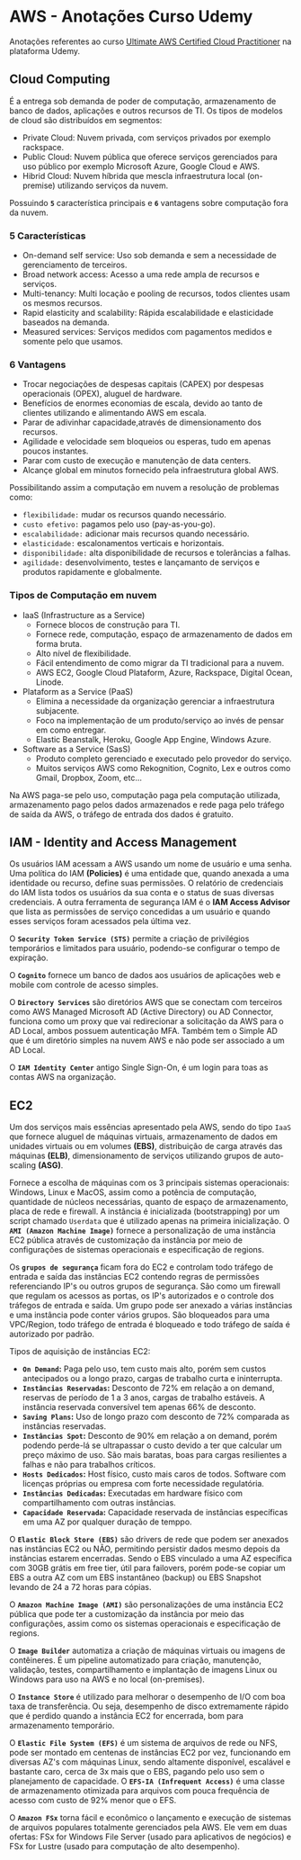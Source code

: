 # AWS - Anotações Curso Udemy

Anotações referentes ao curso [Ultimate AWS Certified Cloud Practitioner](https://www.udemy.com/share/103a093@qP42hME1G1UUc8yWpjZ5Y-ClltzgbSLLCtxkCYFIguDx8A6K8ydl8WaA_ZRyD7B2/) na plataforma Udemy.

## Cloud Computing

É a entrega sob demanda de poder de computação, armazenamento de banco de dados, aplicações e outros recursos de TI. Os tipos de modelos de cloud são distribuídos em segmentos:

- Private Cloud: Nuvem privada, com serviços privados por exemplo rackspace.
- Public Cloud: Nuvem pública que oferece serviços gerenciados para uso público por exemplo Microsoft Azure, Google Cloud e AWS.
- Hibrid Cloud: Nuvem híbrida que mescla infraestrutura local (on-premise) utilizando serviços da nuvem.

Possuindo **`5`** característica principais e **`6`** vantagens sobre computação fora da nuvem.

### 5 Características

- On-demand self service: Uso sob demanda e sem a necessidade de gerenciamento de terceiros.
- Broad network access: Acesso a uma rede ampla de recursos e serviços.
- Multi-tenancy: Multi locação e pooling de recursos, todos clientes usam os mesmos recursos.
- Rapid elasticity and scalability: Rápida escalabilidade e elasticidade baseados na demanda.
- Measured services: Serviços medidos com pagamentos medidos e somente pelo que usamos.

### 6 Vantagens

- Trocar negociações de despesas capitais (CAPEX) por despesas operacionais (OPEX), aluguel de hardware.
- Benefícios de enormes economias de escala, devido ao tanto de clientes utilizando e alimentando AWS em escala.
- Parar de adivinhar capacidade,através de dimensionamento dos recursos.
- Agilidade e velocidade sem bloqueios ou esperas, tudo em apenas poucos instantes.
- Parar com custo de execução e manutenção de data centers.
- Alcançe global em minutos fornecido pela infraestrutura global AWS.

Possibilitando assim a computação em nuvem a resolução de problemas como:

- `flexibilidade:` mudar os recursos quando necessário.
- `custo efetivo:` pagamos pelo uso (pay-as-you-go).
- `escalabilidade:` adicionar mais recursos quando necessário.
- `elasticidade:` escalonamentos verticais e horizontais.
- `disponibilidade:` alta disponibilidade de recursos e tolerâncias a falhas.
- `agilidade:` desenvolvimento, testes e lançamanto de serviços e produtos rapidamente e globalmente.

### Tipos de Computação em nuvem

- IaaS (Infrastructure as a Service)
    - Fornece blocos de construção para TI.
    - Fornece rede, computação, espaço de armazenamento de dados em forma bruta.
    - Alto nível de flexibilidade.
    - Fácil entendimento de como migrar da TI tradicional para a nuvem.
    - AWS EC2, Google Cloud Plataform, Azure, Rackspace, Digital Ocean, Linode.
- Plataform as a Service (PaaS)
    - Elimina a necessidade da organização gerenciar a infraestrutura subjacente.
    - Foco na implementação de um produto/serviço ao invés de pensar em como entregar.
    - Elastic Beanstalk, Heroku, Google App Engine, Windows Azure.
- Software as a Service (SasS)
    - Produto completo gerenciado e executado pelo provedor do serviço.
    - Muitos serviços AWS como Rekognition, Cognito, Lex e outros como Gmail, Dropbox, Zoom, etc...

Na AWS paga-se pelo uso, computação paga pela computação utilizada, armazenamento pago pelos dados armazenados e rede paga pelo tráfego de saída da AWS, o tráfego de entrada dos dados é gratuito.

## IAM - Identity and Access Management

Os usuários IAM acessam a AWS usando um nome de usuário e uma senha. Uma política do IAM **(Policies)** é uma entidade que, quando anexada a uma identidade ou recurso, define suas permissões. O relatório de credenciais do IAM lista todos os usuários da sua conta e o status de suas diversas credenciais. A outra ferramenta de segurança IAM é o **IAM Access Advisor** que lista as permissões de serviço concedidas a um usuário e quando esses serviços foram acessados pela última vez.

O **`Security Token Service (STS)`** permite a criação de privilégios temporários e limitados para usuário, podendo-se configurar o tempo de expiração.

O **`Cognito`** fornece um banco de dados aos usuários de aplicações web e mobile com controle de acesso simples.

O **`Directory Services`** são diretórios AWS que se conectam com terceiros como AWS Managed Microsoft AD (Active Directory) ou AD Connector, funciona como um proxy que vai redirecionar a solicitação da AWS para o AD Local, ambos possuem autenticação MFA. Também tem o Simple AD que é um diretório simples na nuvem AWS e não pode ser associado a um AD Local.

O **`IAM Identity Center`** antigo Single Sign-On, é um login para toas as contas AWS na organização.

## EC2

Um dos serviços mais essências apresentado pela AWS, sendo do tipo `IaaS` que fornece aluguel de máquinas virtuais, armazenamento de dados em unidades virtuais ou em volumes **(EBS)**, distribuição de carga através das máquinas **(ELB)**, dimensionamento de serviços utilizando grupos de auto-scaling **(ASG)**.

Fornece a escolha de máquinas com os 3 principais sistemas operacionais: Windows, Linux e MacOS, assim como a potência de computação, quantidade de núcleos necessárias, quanto de espaço de armazenamento, placa de rede e firewall. A instância é inicializada (bootstrapping) por um script chamado `Userdata` que é utilizado apenas na primeira inicialização. O **`AMI (Amazon Machine Image)`** fornece a personalização de uma instância EC2 pública através de customização da instância por meio de configurações de sistemas operacionais e especificação de regions.

Os **`grupos de segurança`** ficam fora do EC2 e controlam todo tráfego de entrada e saída das instâncias EC2 contendo regras de permissões referenciando IP's ou outros grupos de segurança. São como um firewall que regulam os acessos as portas, os IP's autorizados e o controle dos tráfegos de entrada e saída. Um grupo pode ser anexado a várias instâncias e uma instância pode conter vários grupos. São bloqueados para uma VPC/Region, todo tráfego de entrada é bloqueado e todo tráfego de saída é autorizado por padrão.

Tipos de aquisição de instâncias EC2:

- **`On Demand`:** Paga pelo uso, tem custo mais alto, porém sem custos antecipados ou a longo prazo, cargas de trabalho curta e ininterrupta.
- **`Instâncias Reservadas`:** Desconto de 72% em relação a on demand, reservas de período de 1 a 3 anos, cargas de trabalho estáveis. A instância reservada conversível tem apenas 66% de desconto.
- **`Saving Plans`:** Uso de longo prazo com desconto de 72% comparada as instâncias reservadas.
- **`Instâncias Spot`:** Desconto de 90% em relação a on demand, porém podendo perde-lá se ultrapassar o custo devido a ter que calcular um preço máximo de uso. São mais baratas, boas para cargas resilientes a falhas e não para trabalhos críticos.
- **`Hosts Dedicados`:** Host físico, custo mais caros de todos. Software com licenças próprias ou empresa com forte necessidade regulatória.
- **`Instâncias Dedicadas`:** Executadas em hardware físico com compartilhamento com outras instâncias.
- **`Capacidade Reservada`:** Capacidade reservada de instâncias específicas em uma AZ por qualquer duração de temppo.  

O **`Elastic Block Store (EBS)`** são drivers de rede que podem ser anexados nas instâncias EC2 ou NÃO, permitindo persistir dados mesmo depois da instâncias estarem encerradas. Sendo o EBS vinculado a uma AZ específica com 30GB grátis em free tier, útil para failovers, porém pode-se copiar um EBS a outra AZ com um EBS instantâneo (backup) ou EBS Snapshot levando de 24 a 72 horas para cópias.

O **`Amazon Machine Image (AMI)`** são personalizações de uma instância EC2 pública que pode ter a customização da instância por meio das configurações, assim como os sistemas operacionais e especificação de regions.

O **`Image Builder`** automatiza a criação de máquinas virtuais ou imagens de contêineres. É um pipeline automatizado para criação, manutenção, validação, testes, compartilhamento e implantação de imagens Linux ou 
Windows para uso na AWS e no local (on-premises).

O **`Instance Store`** é utilizado para melhorar o desempenho de I/O com boa taxa de transferência. Ou seja, desempenho de disco extremamente rápido que é perdido quando a instância EC2 for encerrada, bom para armazenamento temporário.

O **`Elastic File System (EFS)`** é um sistema de arquivos de rede ou NFS, pode ser montado em centenas de instâncias EC2 por vez, funcionando em diversas AZ's com máquinas Linux, sendo altamente disponível, escalável e bastante caro, cerca de 3x mais que o EBS, pagando pelo uso sem o planejamento de capacidade. O **`EFS-IA (Infrequent Access)`** é uma classe de armazenamento otimizada para arquivos com pouca frequência de acesso com custo de 92% menor que o EFS.

O **`Amazon FSx`** torna fácil e econômico o lançamento e execução de sistemas de arquivos populares totalmente gerenciados pela AWS. Ele vem em duas ofertas: FSx for Windows File Server (usado para aplicativos de negócios) e FSx for Lustre (usado para computação de alto desempenho).